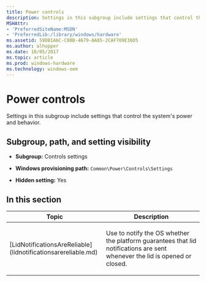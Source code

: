 ```yaml
---
title: Power controls
description: Settings in this subgroup include settings that control the system's power and behavior.
MSHAttr:
- 'PreferredSiteName:MSDN'
- 'PreferredLib:/library/windows/hardware'
ms.assetid: 59DB1A6C-C08B-4679-AA85-2CAF709E36D5
ms.author: alhopper
ms.date: 10/05/2017
ms.topic: article
ms.prod: windows-hardware
ms.technology: windows-oem
---
```


# Power controls


Settings in this subgroup include settings that control the system's power and behavior.

## <span id="Subgroup__path__and_setting_visibility"></span><span id="subgroup__path__and_setting_visibility"></span><span id="SUBGROUP__PATH__AND_SETTING_VISIBILITY"></span>Subgroup, path, and setting visibility


-   **Subgroup:** Controls settings

-   **Windows provisioning path:** `Common\Power\Controls\Settings`

-   **Hidden setting:** Yes

## <span id="in_this_section"></span>In this section


<table>
<colgroup>
<col width="50%" />
<col width="50%" />
</colgroup>
<thead>
<tr class="header">
<th>Topic</th>
<th>Description</th>
</tr>
</thead>
<tbody>
<tr class="odd">
<td><p>[LidNotificationsAreReliable](lidnotificationsarereliable.md)</p></td>
<td><p>Use to notify the OS whether the platform guarantees that lid notifications are sent whenever the lid is opened or closed.</p></td>
</tr>
</tbody>
</table>